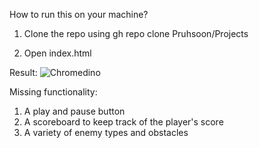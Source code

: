 How to run this on your machine?

1. Clone the repo using  gh repo clone Pruhsoon/Projects

2. Open index.html


Result:
![Chromedino](https://github.com/Pruhsoon/Projects/assets/92383516/c23774ac-dcb5-4b2c-885f-2194f986276e)


Missing functionality: 
1. A play and pause button
2. A scoreboard to keep track of the player's score
3. A variety of enemy types and obstacles
